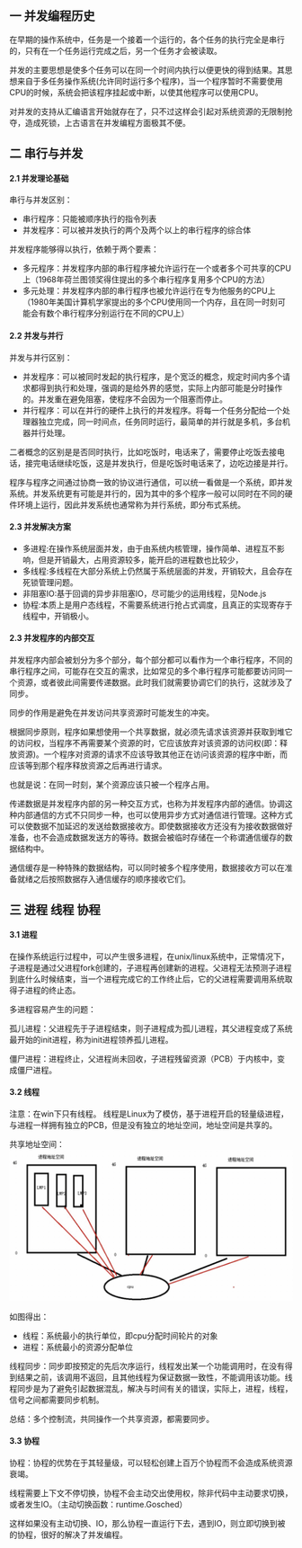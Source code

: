 ## 一 并发编程历史  

在早期的操作系统中，任务是一个接着一个运行的，各个任务的执行完全是串行的，只有在一个任务运行完成之后，另一个任务才会被读取。  

并发的主要思想是使多个任务可以在同一个时间内执行以便更快的得到结果。其思想来自于多任务操作系统(允许同时运行多个程序)，当一个程序暂时不需要使用CPU的时候，系统会把该程序挂起或中断，以使其他程序可以使用CPU。  

对并发的支持从汇编语言开始就存在了，只不过这样会引起对系统资源的无限制抢夺，造成死锁，上古语言在并发编程方面极其不便。  

## 二 串行与并发

#### 2.1 并发理论基础

串行与并发区别：
- 串行程序：只能被顺序执行的指令列表
- 并发程序：可以被并发执行的两个及两个以上的串行程序的综合体

并发程序能够得以执行，依赖于两个要素：
- 多元程序：并发程序内部的串行程序被允许运行在一个或者多个可共享的CPU上（1968年荷兰图领奖得住提出的多个串行程序复用多个CPU的方法）
- 多元处理：并发程序内部的串行程序也被允许运行在专为他服务的CPU上（1980年美国计算机学家提出的多个CPU使用同一个内存，且在同一时刻可能会有数个串行程序分别运行在不同的CPU上）

#### 2.2 并发与并行

并发与并行区别：
- 并发程序：可以被同时发起的执行程序，是个宽泛的概念，规定时间内多个请求都得到执行和处理，强调的是给外界的感觉，实际上内部可能是分时操作的。并发重在避免阻塞，使程序不会因为一个阻塞而停止。
- 并行程序：可以在并行的硬件上执行的并发程序。将每一个任务分配给一个处理器独立完成，同一时间点，任务同时运行，最简单的并行就是多机，多台机器并行处理。 

二者概念的区别是是否同时执行，比如吃饭时，电话来了，需要停止吃饭去接电话，接完电话继续吃饭，这是并发执行，但是吃饭时电话来了，边吃边接是并行。  

程序与程序之间通过协商一致的协议进行通信，可以统一看做是一个系统，即并发系统。并发系统更有可能是并行的，因为其中的多个程序一般可以同时在不同的硬件环境上运行，因此并发系统也通常称为并行系统，即分布式系统。 

#### 2.3 并发解决方案

- 多进程:在操作系统层面并发，由于由系统内核管理，操作简单、进程互不影响，但是开销最大，占用资源较多，能开启的进程数也比较少，
- 多线程:多线程在大部分系统上仍然属于系统层面的并发，开销较大，且会存在死锁管理问题。
- 非阻塞IO:基于回调的异步非阻塞IO，尽可能少的运用线程，见Node.js
- 协程:本质上是用户态线程，不需要系统进行抢占式调度，且真正的实现寄存于线程中，开销极小。

#### 2.3 并发程序的内部交互

并发程序内部会被划分为多个部分，每个部分都可以看作为一个串行程序，不同的串行程序之间，可能存在交互的需求，比如常见的多个串行程序可能都要访问同一个资源，或者彼此间需要传递数据。此时我们就需要协调它们的执行，这就涉及了同步。  

同步的作用是避免在并发访问共享资源时可能发生的冲突。  

根据同步原则，程序如果想使用一个共享数据，就必须先请求该资源并获取到堆它的访问权，当程序不再需要某个资源的时，它应该放弃对该资源的访问权(即：释放资源)。一个程序对资源的请求不应该导致其他正在访问该资源的程序中断，而应该等到那个程序释放资源之后再进行请求。  

也就是说：在同一时刻，某个资源应该只被一个程序占用。  

传递数据是并发程序内部的另一种交互方式，也称为并发程序内部的通信。协调这种内部通信的方式不只同步一种，也可以使用异步方式对通信进行管理。这种方式可以使数据不加延迟的发送给数据接收方。即使数据接收方还没有为接收数据做好准备，也不会造成数据发送方的等待。数据会被临时存储在一个称谓通信缓存的数据结构中。  

通信缓存是一种特殊的数据结构，可以同时被多个程序使用，数据接收方可以在准备就绪之后按照数据存入通信缓存的顺序接收它们。  

## 三 进程 线程 协程

#### 3.1 进程

在操作系统运行过程中，可以产生很多进程，在unix/linux系统中，正常情况下，子进程是通过父进程fork创建的，子进程再创建新的进程。父进程无法预测子进程到底什么时候结束，当一个进程完成它的工作终止后，它的父进程需要调用系统取得子进程的终止态。  

多进程容易产生的问题：  

孤儿进程：父进程先于子进程结束，则子进程成为孤儿进程，其父进程变成了系统最开始的init进程，称为init进程领养孤儿进程。  

僵尸进程：进程终止，父进程尚未回收，子进程残留资源（PCB）于内核中，变成僵尸进程。

#### 3.2 线程

注意：在win下只有线程。
线程是Linux为了模仿，基于进程开启的轻量级进程，与进程一样拥有独立的PCB，但是没有独立的地址空间，地址空间是共享的。  

共享地址空间：
![](../images/Golang/thread-01.png)

如图得出：
- 线程：系统最小的执行单位，即cpu分配时间轮片的对象
- 进程：系统最小的资源分配单位

线程同步：同步即按预定的先后次序运行，线程发出某一个功能调用时，在没有得到结果之前，该调用不返回，且其他线程为保证数据一致性，不能调用该功能。线程同步是为了避免引起数据混乱，解决与时间有关的错误，实际上，进程，线程，信号之间都需要同步机制。 

总结：多个控制流，共同操作一个共享资源，都需要同步。

#### 3.3 协程

协程：协程的优势在于其轻量级，可以轻松创建上百万个协程而不会造成系统资源衰竭。  

线程需要上下文不停切换，协程不会主动交出使用权，除非代码中主动要求切换，或者发生IO。（主动切换函数：runtime.Gosched）  

这样如果没有主动切换、IO，那么协程一直运行下去，遇到IO，则立即切换到被的协程，很好的解决了并发编程。   